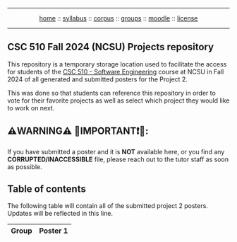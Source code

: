 <hr>
<div style="text-align:center;">
<a href="https://txt.github.io/se24fall/index.html">home</a>
:: <a href="https://txt.github.io/se24fall/syllabus.html">syllabus</a>
:: <a href="https://docs.google.com/spreadsheets/d/17AdVB6rGsKSf8Ut6gG5RD01IngOLjQvVxFdkSS76cYY/edit?usp=sharing">corpus</a> 
:: <a href="https://docs.google.com/spreadsheets/d/1as_d35pZSKT1zcVWEcqa59AaU7AmNYHpDvdlkdgaCdI/edit?gid=0#gid=0">groups</a> 
:: <a href="https://moodle-courses2425.wolfware.ncsu.edu/course/view.php?id=4180&bp=s">moodle</a>
:: <a href="https://github.com/txt/se24fall/blob/main/LICENSE">license</a>  </p>
</div>
<hr>

## CSC 510 Fall 2024 (NCSU) Projects repository
This repository is a temporary storage location used to facilitate the access for students of the [CSC 510 - Software Engineering](https://txt.github.io/se24fall/) course at NCSU in Fall 2024 of all generated and submitted posters for the Project 2. 

This was done so that students can reference this repository in order to vote for their favorite projects as well as select which project they would like to work on next.

## ⚠️**WARNING**⚠️ 🔴IMPORTANT❗🔴: 

If you have submitted a poster and it is **NOT** available here, or you find any **CORRUPTED/INACCESSIBLE** file, please reach out to the tutor staff as soon as possible.


## Table of contents

The following table will contain all of the submitted project 2 posters. Updates will be reflected in this line.


| Group  | Poster 1 |
| ---------- | -------- |